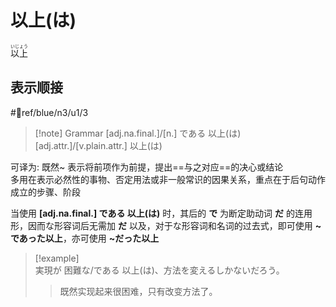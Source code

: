 # 以上(は)

<ruby>以上<rt>いじょう</rt></ruby>

## 表示顺接

 #📖ref/blue/n3/u1/3

> [!note] Grammar
> [adj.na.final.]/[n.] である 以上(は)
> [adj.attr.]/[v.plain.attr.] 以上(は)

可译为: 既然~
表示将前项作为前提，提出==与之对应==的决心或结论  
多用在表示必然性的事物、否定用法或非一般常识的因果关系，重点在于后句动作成立的步骤、阶段

当使用 **[adj.na.final.] である 以上(は)** 时，其后的 **で** 为断定助动词 **だ** 的连用形，因而な形容词后无需加 **だ**
以及，对于な形容词和名词的过去式，即可使用 **~であった以上**，亦可使用 **~だった以上**

> [!example]  
> 実現が 困難な/である 以上(は)、方法を変えるしかないだろう。  
> > 既然实现起来很困难，只有改变方法了。  

